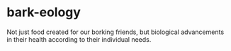 # bark-eology
Not just food created for our borking friends, but biological advancements in their health according to their individual needs. 
